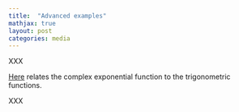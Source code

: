```yaml
---
title:  "Advanced examples"
mathjax: true
layout: post
categories: media
---
```


XXX

[Here](https://github.com/Hextechagon/Draft-League-Bot) relates the  complex exponential function to the trigonometric functions.

XXX
